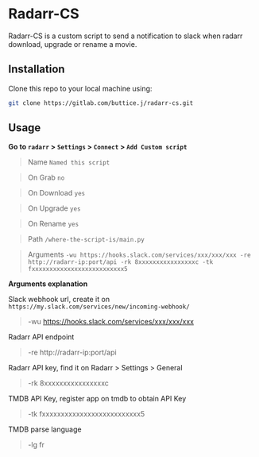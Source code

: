 # Radarr-CS

Radarr-CS is a custom script to send a notification to slack when radarr download, upgrade or rename a movie.

## Installation

Clone this repo to your local machine using:

```bash
git clone https://gitlab.com/buttice.j/radarr-cs.git
```

## Usage

**Go to `radarr` > `Settings` > `Connect` > `Add Custom script`**

> Name `Named this script`

> On Grab `no`

> On Download `yes`

> On Upgrade `yes`

> On Rename `yes`

> Path `/where-the-script-is/main.py`

> Arguments `-wu https://hooks.slack.com/services/xxx/xxx/xxx -re http://radarr-ip:port/api -rk 8xxxxxxxxxxxxxxxxc -tk fxxxxxxxxxxxxxxxxxxxxxxxxxx5`

**Arguments explanation**

Slack webhook url, create it on `https://my.slack.com/services/new/incoming-webhook/`

> -wu https://hooks.slack.com/services/xxx/xxx/xxx

Radarr API endpoint

> -re http://radarr-ip:port/api

Radarr API key, find it on Radarr > Settings > General

> -rk 8xxxxxxxxxxxxxxxxc

TMDB API Key, register app on tmdb to obtain API Key

> -tk fxxxxxxxxxxxxxxxxxxxxxxxxxx5

TMDB parse language

> -lg fr